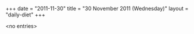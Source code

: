 +++
date = "2011-11-30"
title = "30 November 2011 (Wednesday)"
layout = "daily-diet"
+++


\<no entries\>
